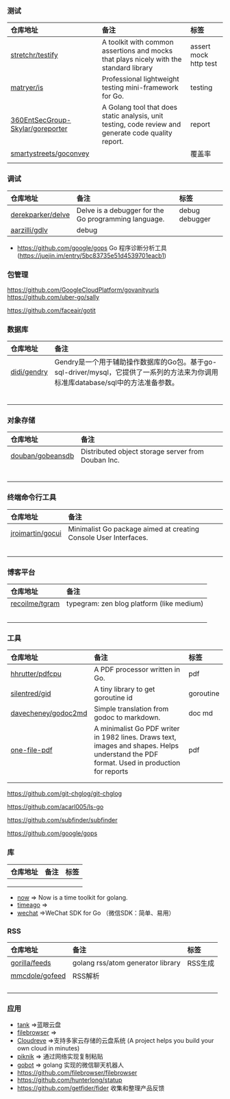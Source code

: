 ### 测试

|  仓库地址  |   备注  |   标签  |
| :-------- | :------ | :------ |
| [stretchr/testify](https://github.com/stretchr/testify) | A toolkit with common assertions and mocks that plays nicely with the standard library |assert mock http test |
| [matryer/is](https://github.com/matryer/is) | Professional lightweight testing mini-framework for Go. | testing |
| [360EntSecGroup-Skylar/goreporter](https://github.com/360EntSecGroup-Skylar/goreporter) | A Golang tool that does static analysis, unit testing, code review and generate code quality report.  |report |
| [smartystreets/goconvey](https://github.com/smartystreets/goconvey) |  | 覆盖率 |
| []() | | |


### 调试

|  仓库地址  |   备注  | 标签 |
| :-------- | :------ | :------ |
| [derekparker/delve](https://github.com/derekparker/delve) | Delve is a debugger for the Go programming language. | debug debugger |
| [aarzilli/gdlv](https://github.com/aarzilli/gdlv) | debug |  |

* https://github.com/google/gops Go 程序诊断分析工具(https://juejin.im/entry/5bc83735e51d4539701eacb1)

### 包管理

https://github.com/GoogleCloudPlatform/govanityurls
https://github.com/uber-go/sally

https://github.com/faceair/gotit

### 数据库

|  仓库地址  |   备注  |
| :-------- | :------ |
| [didi/gendry](https://github.com/didi/gendry) | Gendry是一个用于辅助操作数据库的Go包。基于go-sql-driver/mysql，它提供了一系列的方法来为你调用标准库database/sql中的方法准备参数。 |
| []() |  |
| []() |  |
| []() |  |
| []() |  |
| []() |  |
| []() |  |

### 对象存储

|  仓库地址  |   备注  |
| :-------- | :------ |
| [douban/gobeansdb](https://github.com/douban/gobeansdb) | Distributed object storage server from Douban Inc. |
| []() |  |
| []() |  |
| []() |  |
| []() |  |
| []() |  |
| []() |  |

### 终端命令行工具

|  仓库地址  |   备注  |
| :-------- | :------ |
| [jroimartin/gocui](https://github.com/jroimartin/gocui) | Minimalist Go package aimed at creating Console User Interfaces. |
| []() |  |
| []() |  |
| []() |  |
| []() |  |
| []() |  |

### 博客平台

|  仓库地址  |   备注  |
| :-------- | :------ |
| [recoilme/tgram](https://github.com/recoilme/tgram) | typegram: zen blog platform (like medium)  |
| []() |  |
| []() |  |
| []() |  |
| []() |  |
| []() |  |

### 工具

|  仓库地址  |   备注  | 标签 |
| :-------- | :------ | :------ |
| [hhrutter/pdfcpu](https://github.com/hhrutter/pdfcpu) | A PDF processor written in Go. | pdf | 
| [silentred/gid](https://github.com/silentred/gid) | A tiny library to get goroutine id | goroutine |
| [davecheney/godoc2md](https://github.com/davecheney/godoc2md) | Simple translation from godoc to markdown. | doc md |
| [one-file-pdf](https://github.com/balacode/one-file-pdf) | A minimalist Go PDF writer in 1982 lines. Draws text, images and shapes. Helps understand the PDF format. Used in production for reports | pdf |
| []() |  |  |
| []() |  |  |


https://github.com/git-chglog/git-chglog

https://github.com/acarl005/ls-go

https://github.com/subfinder/subfinder

https://github.com/google/gops


### 库
|  仓库地址  |   备注  | 标签 |
| :-------- | :------ | :------ |
| []() |  |  |
| []() |  |  |
| []() |  |  |

* [now](https://github.com/jinzhu/now) => Now is a time toolkit for golang.  
* [timeago](https://github.com/xeonx/timeago) =>  
* [wechat](https://github.com/silenceper/wechat) =>WeChat SDK for Go （微信SDK：简单、易用）

### RSS

|  仓库地址  |   备注  | 标签 |
| :-------- | :------ | :------ |
| [gorilla/feeds](https://github.com/gorilla/feeds) | golang rss/atom generator library | RSS生成|
| [mmcdole/gofeed](https://github.com/mmcdole/gofeed) | RSS解析 |
| []() |  |
| []() |  |
| []() |  |
| []() |  |

### 应用

* [tank](https://github.com/eyebluecn/tank) =>蓝眼云盘  
* [filebrowser](https://github.com/filebrowser/filebrowser) =>  
* [Cloudreve](https://github.com/HFO4/Cloudreve) =>支持多家云存储的云盘系统 (A project helps you build your own cloud in minutes)  
* [piknik](https://github.com/jedisct1/piknik) => 通过网络实现复制粘贴  
* [gobot](https://github.com/qianlnk/gobot) => golang 实现的微信聊天机器人  
* https://github.com/filebrowser/filebrowser
* https://github.com/hunterlong/statup
* https://github.com/getfider/fider 收集和整理产品反馈

